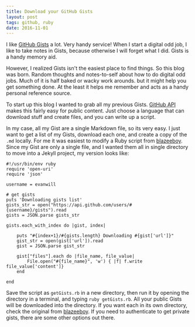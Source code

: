 ```yaml
---
title: Download your GitHub Gists
layout: post
tags: github, ruby
date: 2016-11-01
---
```


I like [GitHub Gists](https://gist.github.com/) a lot. 
Very handy service! When I start a digital odd job, I like to take notes in Gists, because otherwise I will forget what I did. Gists is a handy memory aid.

However, I realized Gists isn't the easiest place to find things. So this blog was born. Random thoughts and notes-to-self about how to do digital odd jobs. Much of it is half baked or wacky work arounds. but it might help you get something done. At the least it helps me remember and acts as a handy personal reference source. 

To start up this blog I wanted to grab all my previous Gists. [GitHub API](https://developer.github.com/v3/) makes this fairly easy for public content. Just choose a language that can download stuff and create files, and you can write up a script. 

In my case, all my Gist are a single Markdown file, so its very easy. I just want to get a list of my Gists, download each one, and create a copy of the `.md` locally. For me it was easiest to modify a Ruby script from [blazeeboy](https://gist.github.com/blazeeboy/9547245). Since my Gist are only a single file, and I wanted them all in single directory to move into a Jekyll project, my version looks like:

```
#!/usr/bin/env ruby
require 'open-uri'
require 'json'

username = evanwill

# get gists
puts 'Downloading gists list'
gists_str = open("https://api.github.com/users/#{username}/gists").read
gists = JSON.parse gists_str

gists.each_with_index do |gist, index|

	puts "#{index+1}/#{gists.length} Downloading #{gist['url']}"
	gist_str = open(gist['url']).read
	gist = JSON.parse gist_str

	gist["files"].each do |file_name, file_value|
		File.open("#{file_name}", 'w') { |f| f.write file_value['content']}
	end

end
```

Save the script as `getGists.rb` in a new directory, then run it by opening the directory in a terminal, and typing `ruby getGists.rb`. All your public Gists will be downloaded into the directory. 
If you want each in its own directory, check the original from [blazeeboy](https://gist.github.com/blazeeboy/9547245). If you need to authenticate to get private gists, there are some other options out there. 
